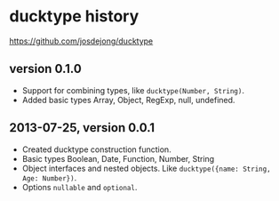 # ducktype history

https://github.com/josdejong/ducktype


## version 0.1.0

- Support for combining types, like `ducktype(Number, String)`.
- Added basic types Array, Object, RegExp, null, undefined.


## 2013-07-25, version 0.0.1

- Created ducktype construction function.
- Basic types Boolean, Date, Function, Number, String
- Object interfaces and nested objects.
  Like `ducktype({name: String, Age: Number})`.
- Options `nullable` and `optional`.
